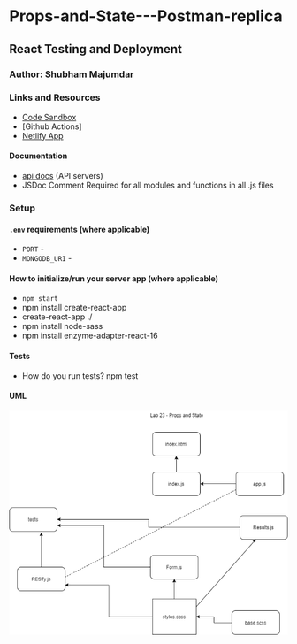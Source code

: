 # Props-and-State---Postman-replica

## React Testing and Deployment

### Author: Shubham Majumdar

### Links and Resources
* [Code Sandbox](https://codesandbox.io/s/github/Shubham-401n16/Props-and-State---Postman-replica)
* [Github Actions]
* [Netlify App](https://amazing-babbage-d45d3c.netlify.app/)

#### Documentation
* [api docs](http://xyz.com/api-docs) (API servers)
* JSDoc Comment Required for all modules and functions in all .js files

### Setup
#### `.env` requirements (where applicable)
* `PORT` -
* `MONGODB_URI` -

#### How to initialize/run your server app (where applicable)
* `npm start`
* npm install create-react-app
* create-react-app ./
* npm install node-sass
* npm install enzyme-adapter-react-16
  
#### Tests
* How do you run tests?
npm test

#### UML
![UML Diagram](whiteboard.png)
